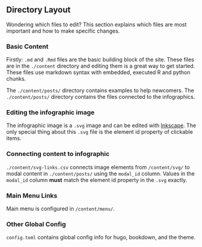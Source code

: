 
## Directory Layout
Wondering which files to edit?
This section explains which files are most important and how to make specific changes.

### Basic Content
Firstly: `.md` and `.Rmd` files are the basic building block of the site.
These files are in the `./content` directory and editing them is a great way to get started.
These files use markdown syntax with embedded, executed R and python chunks.

The `./content/posts/` directory contains examples to help newcomers.
The `./content/posts/` directory contains the files connected to the infographics.

### Editing the infographic image
The infographic image is a `.svg` image and can be edited with [Inkscape](https://inkscape.org/).
The only special thing about this `.svg` file is the element id property of clickable items.

### Connecting content to infographic
`./content/svg-links.csv` connects image elements from `/content/svg/` to modal content in `./content/posts/` using the `modal_id` column.
Values in the `modal_id` column **must** match the element id property in the `.svg` exactly.

### Main Menu Links
Main menu is configured in `/content/menu/`.

### Other Global Config
`config.toml` contains global config info for hugo, bookdown, and the theme.
